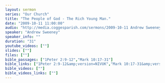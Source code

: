 ```yaml
---
layout: sermon
series: "Our Church"
title: "The People of God - The Rich Young Man."
date: "2009-10-11 11:00:00"
audio: "http://media.coggesparish.com/sermons/2009-10-11 Andrew Sweeney.mp3"
speaker: "Andrew Sweeney"
speaker_info: ""
duration: "31"
youtube_videos: [""]
slides: [""]
files: [""]
bible_passages: ["1Peter 2:9-12","Mark 10:17-31"]
bible_links: ["1Peter 2:9-12&amp;version=NIVUK","Mark 10:17-31&amp;version=NIVUK"]
bible_videos: [""]
bible_videos_links: [""]
---
```

